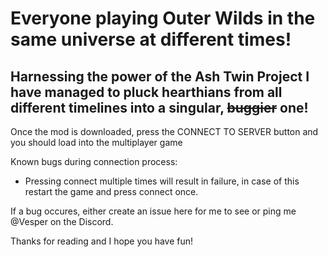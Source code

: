 # Everyone playing Outer Wilds in the same universe at different times!

## Harnessing the power of the Ash Twin Project I have managed to pluck hearthians from all different timelines into a singular, ~~buggier~~ one!

Once the mod is downloaded, press the CONNECT TO SERVER button and you should load into the multiplayer game

Known bugs during connection process:
- Pressing connect multiple times will result in failure, in case of this restart the game and press connect once.

If a bug occures, either create an issue here for me to see or ping me @Vesper on the Discord.

Thanks for reading and I hope you have fun!
